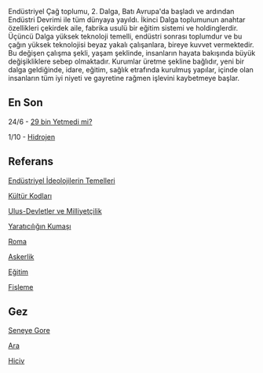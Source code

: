 
Endüstriyel Çağ toplumu, 2. Dalga, Batı Avrupa'da başladı ve ardından
Endüstri Devrimi ile tüm dünyaya yayıldı. İkinci Dalga toplumunun
anahtar özellikleri çekirdek aile, fabrika usulü bir eğitim sistemi ve
holdinglerdir. Üçüncü Dalga yüksek teknoloji temelli, endüstri sonrası
toplumdur ve bu çağın yüksek teknolojisi beyaz yakalı çalışanlara,
bireye kuvvet vermektedir. Bu değişen çalışma şekli, yaşam şeklinde,
insanların hayata bakışında büyük değişikliklere sebep
olmaktadır. Kurumlar üretme şekline bağlıdır, yeni bir dalga
geldiğinde, idare, eğitim, sağlık etrafında kurulmuş yapılar, içinde
olan insanların tüm iyi niyeti ve gayretine rağmen işlevini kaybetmeye
başlar.


## En Son

24/6 - [29 bin Yetmedi mi?](/2019/06/29bin.md)

1/10 - [Hidrojen](/2018/10/hidrojen.md)

## Referans

[Endüstriyel İdeolojilerin Temelleri](/2010/06/endustriyel-ideolojilerin-temelleri.md)

[Kültür Kodları](/2006/07/kltr-kodlar.md)

[Ulus-Devletler ve Milliyetçilik](/2013/09/ulus-devletler-ve-milliyetcilik.md)

[Yaratıcılığın Kumaşı](/2009/04/yaratclgn-kumas.md)

[Roma](/2018/10/roma.md)

[Askerlik](/2007/08/askerlik.md)

[Eğitim](/2018/10/egitim.md)

[Fişleme](/2018/12/fisleme.html)

## Gez

[Seneye Gore](years.md)

[Ara](search.html)

[Hiciv](hiciv.md)


